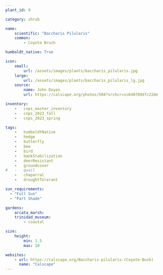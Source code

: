 ```yaml
---
plant_id: 9

category: shrub

name: 
    scientific: "Baccharis Pilularis"  
    common: 
        - Coyote Brush 

humboldt_native: True

icon: 
    small: 
        url: /assets/images/plants/baccharis_pilularis.jpg 
    large: 
        url: /assets/images/plants/baccharis_pilularis_lg.jpg 
    source: 
        name: John Doyen 
        url: https://calscape.org/photos/504?srchcr=sc640789dfc22de 

inventory: 
    -   cnps_master_inventory
    -   cnps_2023_fall
    -   cnps_2023_spring

tags:  
    -   humboldtNative
    -   hedge
    -   butterfly
    -   bee
    -   bird
    -   bankStabilization
    -   deerResistant
    -   groundcover
#   -   quail
    -   chaparral
    -   droughtTolerant

sun_requirements:
  - "Full Sun"
  - "Part Shade"

gardens:
    arcata_marsh:
    trinidad_museum:
        - coastal

size:
    height: 
        min: 1.5
        max: 10

websites:
    - url: https://calscape.org/Baccharis-pilularis-(Coyote-Bush) 
      name: "Calscape"
---
```

